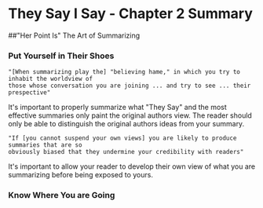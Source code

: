 # They Say I Say - Chapter 2 Summary

##"Her Point Is"
The Art of Summarizing

### Put Yourself in Their Shoes

    "[When summarizing play the] "believing hame," in which you try to inhabit the worldview of
    those whose conversation you are joining ... and try to see ... their prespective"
It's important to properly summarize what "They Say" and the most effective summaries only paint the original authors view. The reader should only be able to distinguish the original authors ideas from your summary.

    "If [you cannot suspend your own views] you are likely to produce summaries that are so
    obviously biased that they undermine your credibility with readers"
It's important to allow your reader to develop their own view of what you are summarizing before being exposed to yours.

### Know Where You are Going

